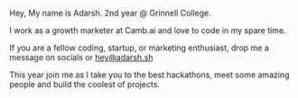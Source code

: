 Hey, My name is Adarsh. 2nd year @ Grinnell College. 

I work as a growth marketer at Camb.ai and love to code in my spare time. 

If you are a fellow coding, startup, or marketing enthusiast, drop me a message on socials or hey@adarsh.sh


This year join me as I take you to the best hackathons, meet some amazing people and build the coolest of projects. 
